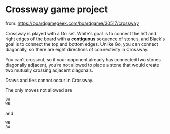 # Crossway game project

from: https://boardgamegeek.com/boardgame/30517/crossway

Crossway is played with a Go set. White's goal is to connect the left and right edges of the board with a **contiguous** sequence of stones, and Black's goal is to connect the top and bottom edges. Unlike Go, you can connect diagonally, so there are eight directions of connectivity in Crossway.

You can’t crosscut, so if your opponent already has connected two stones diagonally adjacent, you’re not allowed to place a stone that would create two mutually crossing adjacent diagonals.

Draws and ties cannot occur in Crossway.

The only moves not allowed are
   
    BW
    WB
and

    WB
    BW
    
